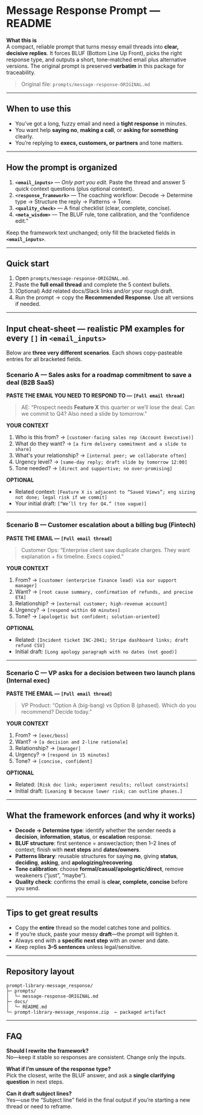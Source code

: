# Message Response Prompt — README

**What this is**  
A compact, reliable prompt that turns messy email threads into **clear, decisive replies**. It forces BLUF (Bottom Line Up Front), picks the right response type, and outputs a short, tone-matched email plus alternative versions. The original prompt is preserved **verbatim** in this package for traceability.

> Original file: `prompts/message-response-ORIGINAL.md`

---

## When to use this
- You’ve got a long, fuzzy email and need a **tight response** in minutes.  
- You want help **saying no**, **making a call**, or **asking for something** clearly.  
- You’re replying to **execs, customers, or partners** and tone matters.

---

## How the prompt is organized

1. **`<email_inputs>`** — _Only part you edit._ Paste the thread and answer 5 quick context questions (plus optional context).  
2. **`<response_framework>`** — The coaching workflow: Decode → Determine type → Structure the reply → Patterns → Tone.  
3. **`<quality_check>`** — A final checklist (clear, complete, concise).  
4. **`<meta_wisdom>`** — The BLUF rule, tone calibration, and the “confidence edit.”

Keep the framework text unchanged; only fill the bracketed fields in **`<email_inputs>`**.

---

## Quick start
1) Open `prompts/message-response-ORIGINAL.md`.  
2) Paste the **full email thread** and complete the 5 context bullets.  
3) (Optional) Add related docs/Slack links and/or your rough draft.  
4) Run the prompt → copy the **Recommended Response**. Use alt versions if needed.

---

## Input cheat-sheet — realistic PM examples for **every `[]`** in `<email_inputs>`

Below are **three very different scenarios**. Each shows copy-pasteable entries for all bracketed fields.

### Scenario A — Sales asks for a roadmap commitment to save a deal (B2B SaaS)

**PASTE THE EMAIL YOU NEED TO RESPOND TO — `[Full email thread]`**  
> AE: “Prospect needs **Feature X** this quarter or we’ll lose the deal. Can we commit to Q4? Also need a slide by tomorrow.”

**YOUR CONTEXT**  
1) Who is this from? → `[customer-facing sales rep (Account Executive)]`  
2) What do they want? → `[a firm delivery commitment and a slide to share]`  
3) What's your relationship? → `[internal peer; we collaborate often]`  
4) Urgency level? → `[same-day reply; draft slide by tomorrow 12:00]`  
5) Tone needed? → `[direct and supportive; no over-promising]`

**OPTIONAL**  
- Related context: `[Feature X is adjacent to “Saved Views”; eng sizing not done; legal risk if we commit]`  
- Your initial draft: `[“We’ll try for Q4.” (too vague)]`

---

### Scenario B — Customer escalation about a billing bug (Fintech)

**PASTE THE EMAIL — `[Full email thread]`**  
> Customer Ops: “Enterprise client saw duplicate charges. They want explanation + fix timeline. Execs copied.”

**YOUR CONTEXT**  
1) From? → `[customer (enterprise finance lead) via our support manager]`  
2) Want? → `[root cause summary, confirmation of refunds, and precise ETA]`  
3) Relationship? → `[external customer; high-revenue account]`  
4) Urgency? → `[respond within 60 minutes]`  
5) Tone? → `[apologetic but confident; solution-oriented]`

**OPTIONAL**  
- Related: `[Incident ticket INC-2041; Stripe dashboard links; draft refund CSV]`  
- Initial draft: `[Long apology paragraph with no dates (not good)]`

---

### Scenario C — VP asks for a decision between two launch plans (Internal exec)

**PASTE THE EMAIL — `[Full email thread]`**  
> VP Product: “Option A (big-bang) vs Option B (phased). Which do you recommend? Decide today.”

**YOUR CONTEXT**  
1) From? → `[exec/boss]`  
2) Want? → `[a decision and 2-line rationale]`  
3) Relationship? → `[manager]`  
4) Urgency? → `[respond in 15 minutes]`  
5) Tone? → `[concise, confident]`

**OPTIONAL**  
- Related: `[Risk doc link; experiment results; rollout constraints]`  
- Initial draft: `[Leaning B because lower risk; can outline phases.]`

---

## What the framework enforces (and why it works)

- **Decode → Determine type**: identify whether the sender needs a **decision**, **information**, **status**, or **escalation** response.  
- **BLUF structure**: first sentence = answer/action; then 1–2 lines of context; finish with **next steps** and **dates/owners**.  
- **Patterns library**: reusable structures for saying **no**, giving **status**, **deciding**, **asking**, and **apologizing/recovering**.  
- **Tone calibration**: choose **formal/casual/apologetic/direct**, remove weakeners (“just”, “maybe”).  
- **Quality check**: confirms the email is **clear, complete, concise** before you send.

---

## Tips to get great results
- Copy the **entire** thread so the model catches tone and politics.  
- If you’re stuck, paste your messy **draft**—the prompt will tighten it.  
- Always end with a **specific next step** with an owner and date.  
- Keep replies **3–5 sentences** unless legal/sensitive.

---

## Repository layout

```
prompt-library-message_response/
├─ prompts/
│  └─ message-response-ORIGINAL.md
├─ docs/
│  └─ README.md
└─ prompt-library-message_response.zip  ← packaged artifact
```

---

## FAQ
**Should I rewrite the framework?**  
No—keep it stable so responses are consistent. Change only the inputs.

**What if I’m unsure of the response type?**  
Pick the closest, write the BLUF answer, and ask a **single clarifying question** in next steps.

**Can it draft subject lines?**  
Yes—use the “Subject line” field in the final output if you’re starting a new thread or need to reframe.

